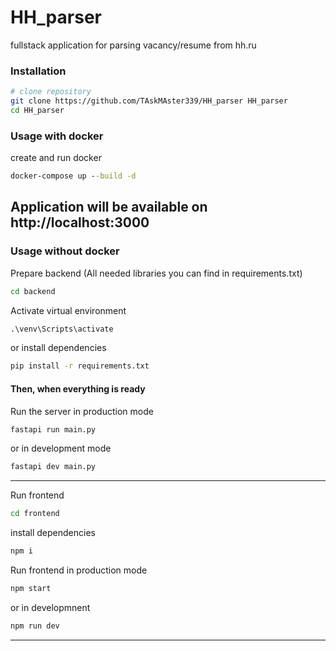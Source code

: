 # HH_parser
 fullstack application for parsing vacancy/resume from hh.ru

### Installation

```bash
# clone repository
git clone https://github.com/TAskMAster339/HH_parser HH_parser
cd HH_parser
```
### Usage with docker
create and run docker
```cmd
docker-compose up --build -d  
```
Application will be available on http://localhost:3000
---

### Usage without docker
Prepare backend (All needed libraries you can find in requirements.txt)
  ```cmd
  cd backend
  ```
  Activate virtual environment
  ```cmd
  .\venv\Scripts\activate
  ```
  or install dependencies
  ```cmd
  pip install -r requirements.txt
  ```
#### Then, when everything is ready
  Run the server in production mode
  ```cmd
  fastapi run main.py
  ```
  or in development mode
  ```cmd
  fastapi dev main.py
  ```
---
Run frontend
```cmd
cd frontend
```
install dependencies
```cmd
npm i
```
Run frontend in production mode
```cmd
npm start
```
or in developmnent
```cmd
npm run dev
```
---
